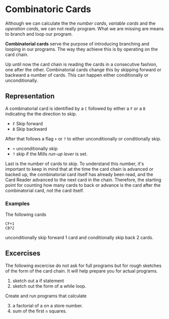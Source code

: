 Combinatoric Cards
==================

Although we can calculate the the *number cards*, *variable cards* and
the *operation cards*, we can not really program. What we are missing
are means to branch and loop our program.

**Combinatorial cards** serve the purpose of introducing branching and
looping in our programs. The way they achieve this is by operating on
the card chain.

Up until now the card chain is reading the cards in a consecutive
fashion, one after the other. Combinatorial cards change this by
skipping forward or backward a number of cards. This can happen either
conditionally or unconditionally.

Representation
--------------

A combinatorial card is identified by a `C` followed by either a `F`
or a `B` indicating the the direction to skip.

* `F` Skip forward
* `B` Skip backward

After that follows a flag `+` or `?` to either unconditionally or
conditionally skip.

* `+` unconditionally skip
* `?` skip if the Mills *run-up lever* is set.

Last is the number of cards to skip. To understand this number, it's
important to keep in mind that at the time the card chain is advanced
or backed up, the combinatorial card itself has already been read, and
the Card Reader advanced to the next card in the chain. Therefore, the
starting point for counting how many cards to back or advance is the
card after the combinatorial card, not the card itself.

### Examples

The following cards

```
CF+1
CB?2
```

unconditionally skip forward 1 card and conditionally skip back 2 cards.

Excercises
----------

The following excercise do not ask for full programs but for rough
sketches of the form of the card chain. It will help prepare you for
actual programs.

1. sketch out a if statement
2. sketch out the form of a while loop.


Create and run programs that calculate

3. a factorial of a on a store number.
4. sum of the first `n` squares.
